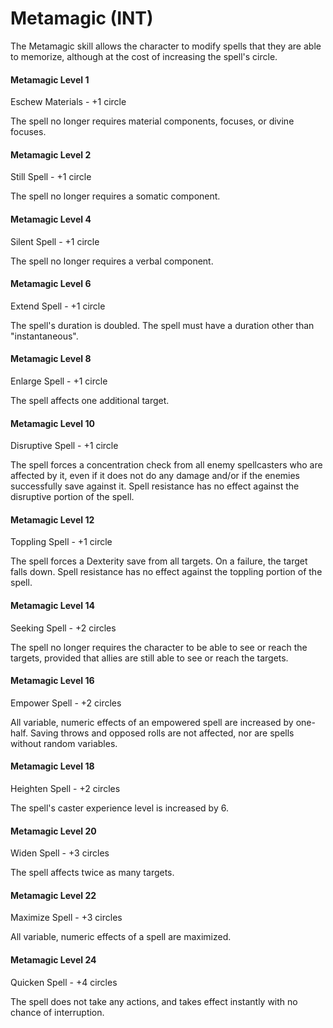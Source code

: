 # Metamagic (INT)

The Metamagic skill allows the character to modify spells that they are able to memorize, although at the cost of increasing the spell's circle.

#### Metamagic Level 1

Eschew Materials - +1 circle

The spell no longer requires material components, focuses, or divine focuses.

#### Metamagic Level 2

Still Spell - +1 circle

The spell no longer requires a somatic component.

#### Metamagic Level 4

Silent Spell - +1 circle

The spell no longer requires a verbal component.

#### Metamagic Level 6

Extend Spell - +1 circle

The spell's duration is doubled. The spell must have a duration other than "instantaneous".

#### Metamagic Level 8

Enlarge Spell - +1 circle

The spell affects one additional target.

#### Metamagic Level 10

Disruptive Spell - +1 circle

The spell forces a concentration check from all enemy spellcasters who are affected by it, even if it does not do any damage and/or if the enemies successfully save against it. Spell resistance has no effect against the disruptive portion of the spell.

#### Metamagic Level 12

Toppling Spell - +1 circle

The spell forces a Dexterity save from all targets. On a failure, the target falls down. Spell resistance has no effect against the toppling portion of the spell.

#### Metamagic Level 14

Seeking Spell - +2 circles

The spell no longer requires the character to be able to see or reach the targets, provided that allies are still able to see or reach the targets.

#### Metamagic Level 16

Empower Spell - +2 circles

All variable, numeric effects of an empowered spell are increased by one-half. Saving throws and opposed rolls are not affected, nor are spells without random variables.

#### Metamagic Level 18

Heighten Spell - +2 circles

The spell's caster experience level is increased by 6.

#### Metamagic Level 20

Widen Spell - +3 circles

The spell affects twice as many targets.

#### Metamagic Level 22

Maximize Spell - +3 circles

All variable, numeric effects of a spell are maximized.

#### Metamagic Level 24

Quicken Spell - +4 circles

The spell does not take any actions, and takes effect instantly with no chance of interruption.